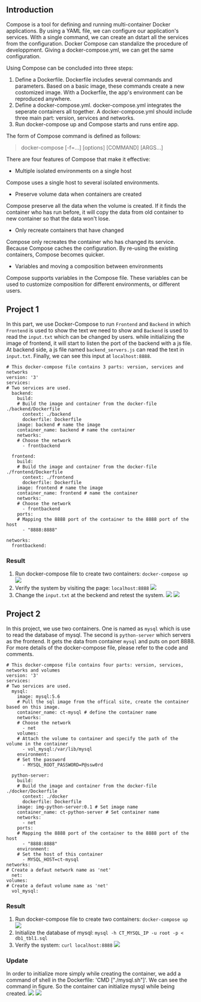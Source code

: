 ## Introduction
Compose is a tool for defining and running multi-container Docker applications. By using a YAML file, we can configure our application's services. With a single command, we can create an dstart all the services from the configuration. Docker Compose can standalize the procedure of developpment. Giving a docker-compose.yml, we can get the same configuration. 

Using Compose can be concluded into three steps:
1. Define a Dockerfile. Dockerfile includes several commands and parameters. Based on a basic image, these commands create a new costomized image. With a Dockerfile, the app's environment can be reproduced anywhere.
2. Define a docker-compose.yml. docker-compose.yml integrates the seperate containers all together. A docker-compose.yml should include three main part: version, services and networks.
3. Run docker-compose up and Compose starts and runs entire app.


The form of Compose command is defined as follows:
> docker-compose [-f=<arg>...] [options] [COMMAND] [ARGS...]
    
There are four features of Compose that make it effective:
* Multiple isolated environments on a single host

Compose uses a single host to several isolated environments.

* Preserve volume data when containers are created

Compose preserve all the data when the volume is created. If it finds the container who has run before, it will copy the data from old container to new container so that the data won't lose.

* Only recreate containers that have changed

Compose only recreates the container who has changed its service. Because Compose caches the configuration. By re-using the existing containers, Compose becomes quicker.

* Variables and moving a composition between environments

Compose supports variables in the Compose file. These variables can be used to customize composition for different environments, or different users.


## Project 1
In this part, we use Docker-Compose to run `Frontend` and `Backend` in which `Frontend` is used to show the text we need to show and `Backend` is used to read the `input.txt` which can be changed by users. while initializing the image of frontend, it will start to listen the port of the backend with a js file. At backend side, a js file named `backend_servers.js` can read the text in `input.txt`. Finally, we can see this input at `localhost:8888`.
```
# This docker-compose file contains 3 parts: version, services and networks
version: '3'
services:
# Two services are used.  
  backend:
    build:
    # Build the image and container from the docker-file ./backend/Dockerfile
      context: ./backend
      dockerfile: Dockerfile
    image: backend # name the image
    container_name: backend # name the container
    networks:
    # Choose the network
      - frontbackend

  frontend:
    build:
    # Build the image and container from the docker-file ./frontend/Dockerfile
      context: ./frontend
      dockerfile: Dockerfile
    image: frontend # name the image
    container_name: frontend # name the container
    networks:
    # Choose the network
      - frontbackend
    ports:
    # Mapping the 8888 port of the container to the 8888 port of the host
      - "8888:8888"

networks:
  frontbackend:
```
### Result
1. Run docker-compose file to create two containers: `docker-compose up`
![](fb-1.png)
2. Verify the system by visiting the page: `localhost:8888`
![](fb-2.png)
3. Change the `input.txt` at the beckend and retest the system.
![](fb-3.png)
![](fb-4.png)

## Project 2

In this project, we use two containers. One is named as `mysql` which is use to read the database of mysql. The second is `python-server` which servers as the frontend. It gets the data from container `mysql` and puts on port 8888. For more details of the docker-compose file, please refer to the code and comments.

```
# This docker-compose file contains four parts: version, services, networks and volumes
version: '3'
services:
# Two services are used.  
  mysql:
    image: mysql:5.6 
	# Pull the sql image from the offical site, create the container based on this image.
    container_name: ct-mysql # define the container name
    networks:
	# Choose the network
      - net 
    volumes:
	# Attach the volume to container and specify the path of the volume in the container
      - vol_mysql:/var/lib/mysql
    environment:
	# Set the password
      - MYSQL_ROOT_PASSWORD=P@ssw0rd

  python-server:
    build: 
	# Build the image and container from the docker-file ./docker/Dockerfile
      context: ./docker
      dockerfile: Dockerfile
    image: img-python-server:0.1 # Set image name
    container_name: ct-python-server # Set container name
    networks:
      - net
    ports:
	# Mapping the 8888 port of the container to the 8888 port of the host
      - "8888:8888"
    environment:
	# Set the host of this container
      - MYSQL_HOST=ct-mysql
networks:
# Create a defaut network name as 'net'
  net:
volumes:
# Create a defaut volume name as 'net'
  vol_mysql:
```

### Result
1. Run docker-compose file to create two containers: `docker-compose up`
![](11.jpg)
2. Initialize the database of mysql: `mysql -h CT_MYSQL_IP -u root -p < db1_tbl1.sql`
3. Verify the system: `curl localhost:8888`
![](12.png)

### Update
In order to initialize more simply while creating the container, we add a command of shell in the Dockerfile: 'CMD ["./mysql.sh"]'. We can see the command in figure. So the container can initialize mysql while being created.
![](13.jpg)
![](14.jpg)

